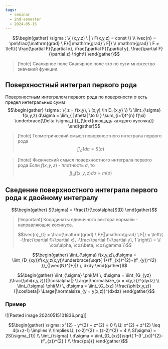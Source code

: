 ```yaml
---
tags:
  - seminar
  - 2nd-semester
  - 2024-05-15
---
```


$$\begin{gather}
\sigma : \{ (x,y,z) \ | \ F(x,y,z) = const \} \\
\vec{n} = \pm\frac{\mathrm{grad} \ F}{|\mathrm{grad} \ F|} \\
\mathrm{grad} \ F = \left\{  \frac{\partial F}{\partial x}, \frac{\partial F}{\partial y}, \frac{\partial F}{\partial z} \right\}
\end{gather}$$


> [!note] Скалярное поле
> Скалярное поле это по сути множество значений функции.

## Поверхностный интеграл первого рода

Поверхностным интегралом первого рода по поверхности $\sigma$ есть предел интегральных сумм
$$\begin{gather}
\sigma : \{ z = f(x,y), \ (x,y) \in  D_{x,y} \} \\
\iint_{\sigma} f(x,y,z) d\sigma = \lim_{ |\theta| \to 0 } \sum_{i=1}t^{n} f(\xi) \underbrace{\Delta \sigma_{i}}_{\text{площадь каждого кусочка}}
\end{gather}$$

> [!note] Геометрический смысл поверхностного интеграла первого рода
> $$\iint_{\sigma} 1 d\sigma = S(\sigma)$$

> [!note] Физический смысл поверхностного интеграла первого рода
> Если $f(x,y,z)$ - плотность $\sigma$, то 
> $$\iint_{\sigma} f(x,y,z) d\sigma = m(\sigma)$$

## Сведение поверхностного интеграла первого рода к двойному интегралу

$$\begin{gather}
S(\sigma) = \frac{1}{\cos\alpha}S(D)
\end{gather}$$

> [!important] Координаты единичного вектора нормали - направляющие косинуса.
> 
> $$\vec{n}_{t} = \frac{\mathrm{grad} \ F}{|\mathrm{grad} \ F|} = \left\{ -\frac{\partial f}{\partial x}, -\frac{\partial f}{\partial y}, 1 \right\} = \{ \cos\alpha, \cos\beta, \cos\gamma \}$$

$$\begin{gather}
\iint_{\sigma} f(x,y,z)\,d\sigma = \iint_{D_{xy}}f(x,y,z(x,y))\underbrace{\sqrt{ 1+(f'_{x})^{2}+(f'_{y})^{2} }}_{|\vec{N}^{+}|} \, dxdy
\end{gather}$$

$$\begin{gather}
\iint_{\sigma} \phi(M) \, d\sigma = \iint_{G_{yz} }\frac{\phi(x,y,z)}{|\cos\alpha|} \Large|\normalsize_{x = x(y,z)}^{dydz} \\
\iint_{\sigma} \phi(M) \, d\sigma = \iint_{G_{xz} }\frac{\phi(x,y,z)}{|\cos\beta|} \Large|\normalsize_{y = y(x,z)}^{dxdz}
\end{gather}$$

### Пример

![[Pasted image 20240515101836.png]]

$$\begin{gather}
\sigma: x^{2} - y^{2} + z^{2} = 0 \\
Ц: x^{2} + z^{2} \leq 4(x+z-1) \implies \\
\implies Ц: (x-2)^{2} + (z-2)^{2} = 4 \\
S(\sigma) = 2S(\sigma_{1}) \\
\iint_{\sigma} \,d\sigma = \iint_{D_{xz}}\sqrt{ 1-(f'_{x})^{2}-(f'_{z})^{2} } \\
\frac{pa}{}
\end{gather}$$